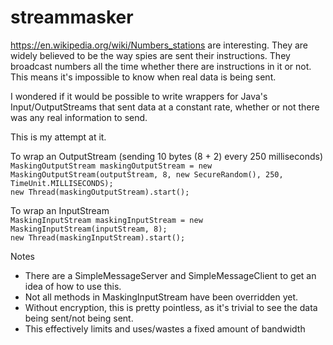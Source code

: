 streammasker
============

https://en.wikipedia.org/wiki/Numbers_stations are interesting.
They are widely believed to be the way spies are sent their instructions.
They broadcast numbers all the time whether there are instructions in it or not. This means it's impossible to know when real data is being sent.

I wondered if it would be possible to write wrappers for Java's Input/OutputStreams that sent data at a constant rate, whether or not there was any real information to send.

This is my attempt at it.

To wrap an OutputStream (sending 10 bytes (8 + 2) every 250 milliseconds)<br>
`MaskingOutputStream maskingOutputStream = new MaskingOutputStream(outputStream, 8, new SecureRandom(), 250, TimeUnit.MILLISECONDS);`<br>
`new Thread(maskingOutputStream).start();`

To wrap an InputStream<br>
`MaskingInputStream maskingInputStream = new MaskingInputStream(inputStream, 8);`<br>
`new Thread(maskingInputStream).start();`

Notes
* There are a SimpleMessageServer and SimpleMessageClient to get an idea of how to use this.
* Not all methods in MaskingInputStream have been overridden yet.
* Without encryption, this is pretty pointless, as it's trivial to see the data being sent/not being sent.
* This effectively limits and uses/wastes a fixed amount of bandwidth
